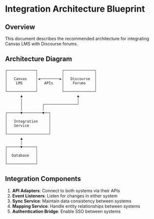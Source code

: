 # Integration Architecture Blueprint

## Overview

This document describes the recommended architecture for integrating Canvas LMS with Discourse forums.

## Architecture Diagram

```
┌─────────────┐           ┌──────────────┐
│             │           │              │
│   Canvas    │◄─────────►│   Discourse  │
│    LMS      │   APIs    │    Forums    │
│             │           │              │
└─────────────┘           └──────────────┘
       ▲                         ▲
       │                         │
       │         ┌───────────────┘
       │         │
┌──────▼─────────▼──┐
│                   │
│   Integration     │
│   Service         │
│                   │
└───────────────────┘
       ▲
       │
┌──────▼──────┐
│             │
│  Database   │
│             │
└─────────────┘
```

## Integration Components

1. **API Adapters**: Connect to both systems via their APIs
2. **Event Listeners**: Listen for changes in either system
3. **Sync Service**: Maintain data consistency between systems
4. **Mapping Service**: Handle entity relationships between systems
5. **Authentication Bridge**: Enable SSO between systems
